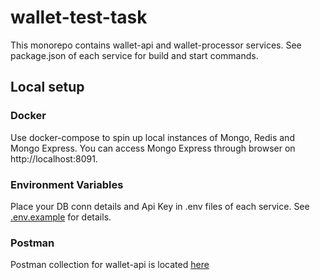 # wallet-test-task

This monorepo contains wallet-api and wallet-processor services. See package.json of each service for build and start commands.

## Local setup

### Docker
Use docker-compose to spin up local instances of Mongo, Redis and Mongo Express. You can access Mongo Express through browser on http://localhost:8091.

### Environment Variables
Place your DB conn details and Api Key in .env files of each service. See [.env.example](/wallet-api/.env.example) for details.

### Postman
Postman collection for wallet-api is located [here](/wallet-api/postman)